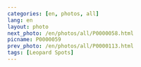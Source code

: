 ```yaml
---
categories: [en, photos, all]
lang: en
layout: photo
next_photo: /en/photos/all/P0000058.html
picname: P0000059
prev_photo: /en/photos/all/P0000113.html
tags: [Leopard Spots]
---
```

